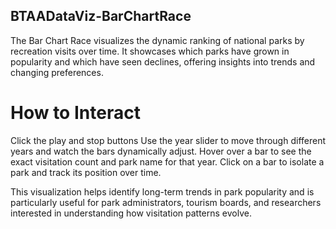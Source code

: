 ##  BTAADataViz-BarChartRace

The Bar Chart Race visualizes the dynamic ranking of national parks by recreation visits over time. It showcases which parks have grown in popularity and which have seen declines, offering insights into trends and changing preferences.

# How to Interact
Click the play and stop buttons
Use the year slider to move through different years and watch the bars dynamically adjust.
Hover over a bar to see the exact visitation count and park name for that year.
Click on a bar to isolate a park and track its position over time.

This visualization helps identify long-term trends in park popularity and is particularly useful for park administrators, tourism boards, and researchers interested in understanding how visitation patterns evolve.